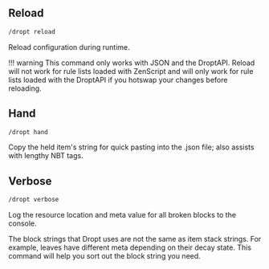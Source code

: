 ## Reload

```sh
/dropt reload
```

Reload configuration during runtime.

!!! warning
    This command only works with JSON and the DroptAPI.
    Reload will not work for rule lists loaded with ZenScript and will only work for rule lists loaded with the DroptAPI if you hotswap your changes before reloading.

## Hand

```sh
/dropt hand
```

Copy the held item's string for quick pasting into the .json file; also assists with lengthy NBT tags.

## Verbose

```sh
/dropt verbose
```

Log the resource location and meta value for all broken blocks to the console.

The block strings that Dropt uses are not the same as item stack strings. For example, leaves have different meta depending on their decay state. This command will help you sort out the block string you need.